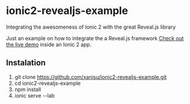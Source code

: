 # ionic2-revealjs-example
Integrating the awesomeness of Ionic 2 with the great Reveal.js library


Just an example on how to integrate the a Reveal.js framework [Check out the live demo](http://lab.hakim.se/reveal-js/) inside an Ionic 2 app.

## Instalation

1. git clone https://github.com/xanisu/ionic2-revealjs-example.git
2. cd ionic2-revealjs-example
3. npm install
4. ionic serve --lab

